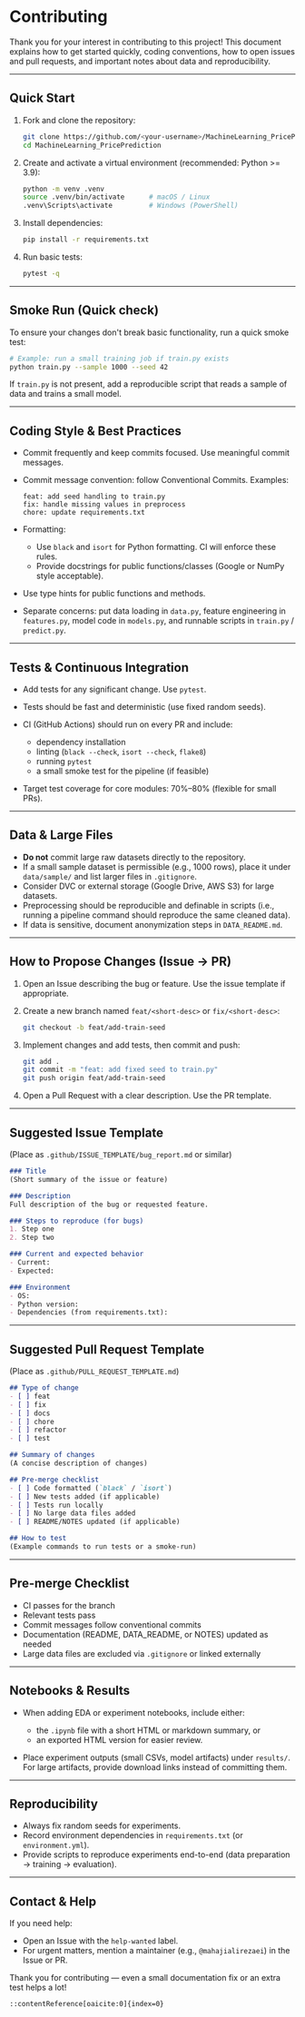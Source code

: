 # Contributing

Thank you for your interest in contributing to this project! This document explains how to get started quickly, coding conventions, how to open issues and pull requests, and important notes about data and reproducibility.

---

## Quick Start
1. Fork and clone the repository:
   ```bash
   git clone https://github.com/<your-username>/MachineLearning_PricePrediction.git
   cd MachineLearning_PricePrediction

2. Create and activate a virtual environment (recommended: Python >= 3.9):

   ```bash
   python -m venv .venv
   source .venv/bin/activate      # macOS / Linux
   .venv\Scripts\activate         # Windows (PowerShell)
   ```
3. Install dependencies:

   ```bash
   pip install -r requirements.txt
   ```
4. Run basic tests:

   ```bash
   pytest -q
   ```

---

## Smoke Run (Quick check)

To ensure your changes don't break basic functionality, run a quick smoke test:

```bash
# Example: run a small training job if train.py exists
python train.py --sample 1000 --seed 42
```

If `train.py` is not present, add a reproducible script that reads a sample of data and trains a small model.

---

## Coding Style & Best Practices

* Commit frequently and keep commits focused. Use meaningful commit messages.
* Commit message convention: follow Conventional Commits. Examples:

  ```
  feat: add seed handling to train.py
  fix: handle missing values in preprocess
  chore: update requirements.txt
  ```
* Formatting:

  * Use `black` and `isort` for Python formatting. CI will enforce these rules.
  * Provide docstrings for public functions/classes (Google or NumPy style acceptable).
* Use type hints for public functions and methods.
* Separate concerns: put data loading in `data.py`, feature engineering in `features.py`, model code in `models.py`, and runnable scripts in `train.py` / `predict.py`.

---

## Tests & Continuous Integration

* Add tests for any significant change. Use `pytest`.
* Tests should be fast and deterministic (use fixed random seeds).
* CI (GitHub Actions) should run on every PR and include:

  * dependency installation
  * linting (`black --check`, `isort --check`, `flake8`)
  * running `pytest`
  * a small smoke test for the pipeline (if feasible)
* Target test coverage for core modules: 70%–80% (flexible for small PRs).

---

## Data & Large Files

* **Do not** commit large raw datasets directly to the repository.
* If a small sample dataset is permissible (e.g., 1000 rows), place it under `data/sample/` and list larger files in `.gitignore`.
* Consider DVC or external storage (Google Drive, AWS S3) for large datasets.
* Preprocessing should be reproducible and definable in scripts (i.e., running a pipeline command should reproduce the same cleaned data).
* If data is sensitive, document anonymization steps in `DATA_README.md`.

---

## How to Propose Changes (Issue → PR)

1. Open an Issue describing the bug or feature. Use the issue template if appropriate.
2. Create a new branch named `feat/<short-desc>` or `fix/<short-desc>`:

   ```bash
   git checkout -b feat/add-train-seed
   ```
3. Implement changes and add tests, then commit and push:

   ```bash
   git add .
   git commit -m "feat: add fixed seed to train.py"
   git push origin feat/add-train-seed
   ```
4. Open a Pull Request with a clear description. Use the PR template.

---

## Suggested Issue Template

(Place as `.github/ISSUE_TEMPLATE/bug_report.md` or similar)

```markdown
### Title
(Short summary of the issue or feature)

### Description
Full description of the bug or requested feature.

### Steps to reproduce (for bugs)
1. Step one
2. Step two

### Current and expected behavior
- Current:
- Expected:

### Environment
- OS:
- Python version:
- Dependencies (from requirements.txt):
```

---

## Suggested Pull Request Template

(Place as `.github/PULL_REQUEST_TEMPLATE.md`)

```markdown
## Type of change
- [ ] feat
- [ ] fix
- [ ] docs
- [ ] chore
- [ ] refactor
- [ ] test

## Summary of changes
(A concise description of changes)

## Pre-merge checklist
- [ ] Code formatted (`black` / `isort`)
- [ ] New tests added (if applicable)
- [ ] Tests run locally
- [ ] No large data files added
- [ ] README/NOTES updated (if applicable)

## How to test
(Example commands to run tests or a smoke-run)
```

---

## Pre-merge Checklist

* CI passes for the branch
* Relevant tests pass
* Commit messages follow conventional commits
* Documentation (README, DATA\_README, or NOTES) updated as needed
* Large data files are excluded via `.gitignore` or linked externally

---

## Notebooks & Results

* When adding EDA or experiment notebooks, include either:

  * the `.ipynb` file with a short HTML or markdown summary, or
  * an exported HTML version for easier review.
* Place experiment outputs (small CSVs, model artifacts) under `results/`. For large artifacts, provide download links instead of committing them.

---

## Reproducibility

* Always fix random seeds for experiments.
* Record environment dependencies in `requirements.txt` (or `environment.yml`).
* Provide scripts to reproduce experiments end-to-end (data preparation → training → evaluation).

---

## Contact & Help

If you need help:

* Open an Issue with the `help-wanted` label.
* For urgent matters, mention a maintainer (e.g., `@mahajialirezaei`) in the Issue or PR.

Thank you for contributing — even a small documentation fix or an extra test helps a lot!

```
::contentReference[oaicite:0]{index=0}
```
